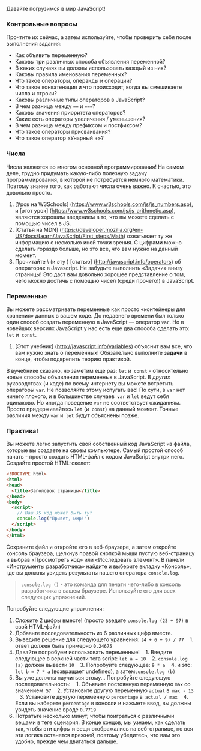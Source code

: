 Давайте погрузимся в мир JavaScript!

### Контрольные вопросы 
Прочтите их сейчас, а затем используйте, чтобы проверить себя после выполнения задания:

* Как объявить переменную?
* Каковы три различных способа объявления переменной?
* В каких случаях вы должны использовать каждый из них?
* Каковы правила именования переменных?
* Что такое операторы, операнды и операции?
* Что такое конкатенация и что происходит, когда вы смешиваете числа и строки?
* Каковы различные типы операторов в JavaScript?
* В чем разница между `==` и `===`?
* Каковы значения приоритета операторов?
* Какие есть операторы увеличения / уменьшения?
* В чем разница между префиксом и постфиксом?
* Что такое операторы присваивания?
* Что такое оператор «Унарный +»?

### Числа

Числа являются во многом основной программирования! 
На самом деле, трудно придумать какую-либо полезную задачу программирования, в которой не потребуется немного  математики. Поэтому знание того, как работают числа очень важно. К счастью, это довольно просто.

1. [Урок на W3Schools] (https://www.w3schools.com/js/js_numbers.asp), и [этот урок] (https://www.w3schools.com/js/js_arithmetic.asp), являются хорошим введением в то, что вы можете сделать с помощью чисел в JS.
2. [Статья на MDN] (https://developer.mozilla.org/en-US/docs/Learn/JavaScript/First_steps/Math) охватывает ту же информацию с несколько иной точки зрения. С цифрами можно сделать гораздо больше, но это все, что вам нужно на данный момент.
3. Прочитайте \ (и эту \) [статью] (http://javascript.info/operators) об операторах в Javascript. Не забудьте выполнить «Задачи» внизу страницы! Это даст вам довольно хорошее представление о том, чего можно достичь с помощью чисел (среди прочего!) в JavaScript.

### Переменные

Вы можете рассматривать переменные как просто «контейнеры для хранения» данных в вашем коде. До недавнего времени был только один способ создать переменную в JavaScript &mdash; оператор `var`. Но в новейших версиях JavaScript у нас есть еще два способа сделать это: `let` и` const`.

1. [Этот учебник] (http://javascript.info/variables) объяснит вам все, что вам нужно знать о переменных! Обязательно выполните __задачи__ в конце, чтобы подкрепить теорию практикой.

В вучебнике сказано, но заметим еще раз: `let` и` const` - относительно новые способы объявления переменных в JavaScript. В _других_ руководствах (и коде) по всему интернету вы можете встретить операторы `var`. Не позволяйте этому испугать вас! По сути, в `var` нет ничего плохого, и в большинстве случаев` var` и `let` ведут себя одинаково. Но иногда поведение `var` не соответствует ожиданиям. Просто придерживайтесь `let` (и` const`) на данный момент. Точные различия между `var` и` let` будут объяснены позже.

### Практика!

Вы можете легко запустить свой собственный код JavaScript из файла, которые вы создаете на своем компьютере. Самый простой способ начать - просто создать HTML-файл с кодом JavaScript внутри него. Создайте простой HTML-скелет:

~~~ HTML
<!DOCTYPE html>
<html>
<head>
  <title>Заголовок страницы</title>
</head>
<body>
  <script>
 	// Ваш JS код может быть тут
    console.log("Привет, мир!")
  </script>
</body>
</html>
~~~

Сохраните файл и откройте его в веб-браузере, а затем откройте консоль браузера, щелкнув правой кнопкой мыши пустую веб-страницу и выбрав «Просмотреть код» или «Исследовать элемент». В панели «Инструменты разработчика» найдите и выберите вкладку «Консоль», где вы должны увидеть результаты нашего оператора `console.log`.

> `console.log ()` - это команда для печати чего-либо в консоль разработчика в вашем браузере. Используйте его для всех следующих упражнений.

Попробуйте следующие упражнения:

1. Сложите 2 цифры вместе! (просто введите `console.log (23 + 97)` в свой HTML-файл)
2. Добавьте последовательность из 6 различных цифр вместе.
3. Выведите решение для следующего уравнения: `(4 + 6 + 9) / 77`
   1. ответ должен быть примерно `0.24675`
4. Давайте попробуем использовать переменные!
   1. Введите следующее в верхней части тега script: `let a = 10`
   2. `console.log (a)` должен вывести `10`
   3. Попробуйте следующее: `9 * a`
   4. и это: `let b = 7 * a` (возвращает undefined), а затем` console.log (b) `
5. Вы уже должны научиться этому... Попробуйте следующую последовательность:
   1. Объявите постоянную переменную `max` со значением` 57`
   2. Установите другую переменную `actual` в` max - 13`
   3. Установите другую переменную `percentage` в` actual / max`
   4. Если вы наберете `percentage` в консоли и нажмете ввод, вы должны увидеть значение вроде `0.7719`
6. Потратьте несколько минут, чтобы поиграться с различными вещами в теге сценария. В конце концов, мы узнаем, как сделать так, чтобы эти цифры и вещи отображались на веб-странице, но вся эта логика останется прежней, поэтому убедитесь, что вам это удобно, прежде чем двигаться дальше.

